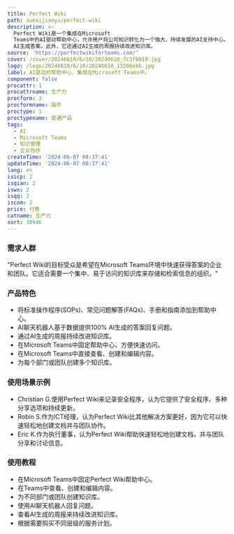 ```yaml
---
title: Perfect Wiki
path: xuexijiaoyu/perfect-wiki
description: >-
  Perfect Wiki是一个集成在Microsoft
  Teams中的AI驱动帮助中心，允许用户将公司知识转化为一个强大、持续发展的AI支持中心。这个中心能够理解和支持你的同事和客户，通过AI聊天机器人回答他们的问题，提供基于数据的100%
  AI生成答案。此外，它还通过AI生成的周报持续改进知识库。
source: 'https://perfectwikiforteams.com/'
cover: /cover/20240610/6/10/20240610_7c3f8819.jpg
logo: /logo/20240610/6/10/20240610_11506ebb.jpg
label: AI驱动的帮助中心，集成在Microsoft Teams中。
component: false
procattr: 1
procattrname: 生产力
procform: 3
procformname: 插件
proctype: 1
proctypename: 普通产品
tags:
  - AI
  - Microsoft Teams
  - 知识管理
  - 企业协作
createTime: '2024-06-07 08:37:41'
updateTime: '2024-06-07 08:37:41'
lang: en
isicp: 2
isqian: 2
iswx: 2
isqq: 2
iscom: 2
price: 付费
catname: 生产力
sort: 30946
---
```




### 需求人群
"Perfect Wiki的目标受众是希望在Microsoft Teams环境中快速获得答案的企业和团队。它适合需要一个集中、易于访问的知识库来存储和检索信息的组织。"

### 产品特色
* 将标准操作程序(SOPs)、常见问题解答(FAQs)、手册和指南添加到帮助中心。
* AI聊天机器人基于数据提供100% AI生成的答案回复问题。
* 通过AI生成的周报持续改进知识库。
* 在Microsoft Teams中固定帮助中心，方便快速访问。
* 在Microsoft Teams中直接查看、创建和编辑内容。
* 为每个部门或团队创建多个知识库。

### 使用场景示例
* Christian G.使用Perfect Wiki来记录安全程序，认为它提供了安全程序、多种分享选项和持续更新。
* Robin S.作为ICT经理，认为Perfect Wiki比其他解决方案更好，因为它可以快速轻松地创建文档并与团队协作。
* Eric K.作为执行董事，认为Perfect Wiki帮助快速轻松地创建文档，并与团队分享和讨论信息。

### 使用教程
* 在Microsoft Teams中固定Perfect Wiki帮助中心。
* 在Teams中查看、创建和编辑内容。
* 为不同部门或团队创建知识库。
* 使用AI聊天机器人回复问题。
* 查看AI生成的周报来持续改进知识库。
* 根据需要购买不同层级的服务计划。

  
